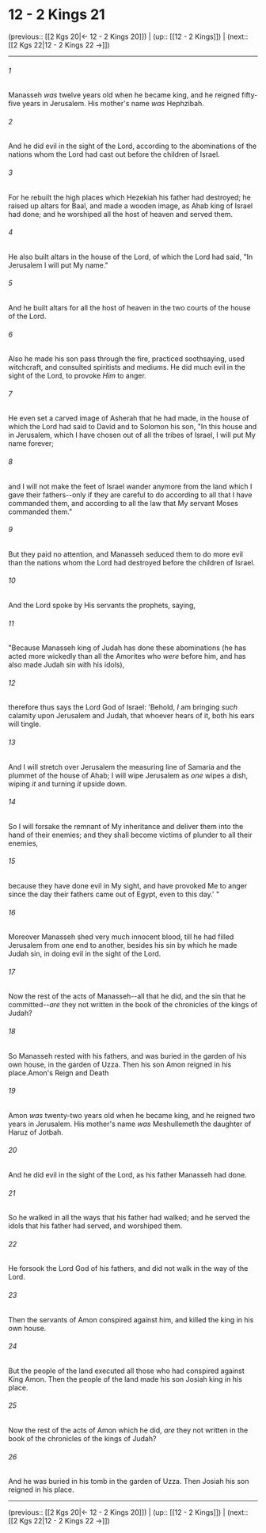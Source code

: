 # 12 - 2 Kings 21

(previous:: [[2 Kgs 20|← 12 - 2 Kings 20]]) | (up:: [[12 - 2 Kings]]) | (next:: [[2 Kgs 22|12 - 2 Kings 22 →]])

***


###### 1 
Manasseh _was_ twelve years old when he became king, and he reigned fifty-five years in Jerusalem. His mother's name _was_ Hephzibah. 

###### 2 
And he did evil in the sight of the Lord, according to the abominations of the nations whom the Lord had cast out before the children of Israel. 

###### 3 
For he rebuilt the high places which Hezekiah his father had destroyed; he raised up altars for Baal, and made a wooden image, as Ahab king of Israel had done; and he worshiped all the host of heaven and served them. 

###### 4 
He also built altars in the house of the Lord, of which the Lord had said, "In Jerusalem I will put My name." 

###### 5 
And he built altars for all the host of heaven in the two courts of the house of the Lord. 

###### 6 
Also he made his son pass through the fire, practiced soothsaying, used witchcraft, and consulted spiritists and mediums. He did much evil in the sight of the Lord, to provoke _Him_ to anger. 

###### 7 
He even set a carved image of Asherah that he had made, in the house of which the Lord had said to David and to Solomon his son, "In this house and in Jerusalem, which I have chosen out of all the tribes of Israel, I will put My name forever; 

###### 8 
and I will not make the feet of Israel wander anymore from the land which I gave their fathers--only if they are careful to do according to all that I have commanded them, and according to all the law that My servant Moses commanded them." 

###### 9 
But they paid no attention, and Manasseh seduced them to do more evil than the nations whom the Lord had destroyed before the children of Israel. 

###### 10 
And the Lord spoke by His servants the prophets, saying, 

###### 11 
"Because Manasseh king of Judah has done these abominations (he has acted more wickedly than all the Amorites who _were_ before him, and has also made Judah sin with his idols), 

###### 12 
therefore thus says the Lord God of Israel: 'Behold, _I_ am bringing _such_ calamity upon Jerusalem and Judah, that whoever hears of it, both his ears will tingle. 

###### 13 
And I will stretch over Jerusalem the measuring line of Samaria and the plummet of the house of Ahab; I will wipe Jerusalem as _one_ wipes a dish, wiping _it_ and turning _it_ upside down. 

###### 14 
So I will forsake the remnant of My inheritance and deliver them into the hand of their enemies; and they shall become victims of plunder to all their enemies, 

###### 15 
because they have done evil in My sight, and have provoked Me to anger since the day their fathers came out of Egypt, even to this day.' " 

###### 16 
Moreover Manasseh shed very much innocent blood, till he had filled Jerusalem from one end to another, besides his sin by which he made Judah sin, in doing evil in the sight of the Lord. 

###### 17 
Now the rest of the acts of Manasseh--all that he did, and the sin that he committed--_are_ they not written in the book of the chronicles of the kings of Judah? 

###### 18 
So Manasseh rested with his fathers, and was buried in the garden of his own house, in the garden of Uzza. Then his son Amon reigned in his place.Amon's Reign and Death 

###### 19 
Amon _was_ twenty-two years old when he became king, and he reigned two years in Jerusalem. His mother's name _was_ Meshullemeth the daughter of Haruz of Jotbah. 

###### 20 
And he did evil in the sight of the Lord, as his father Manasseh had done. 

###### 21 
So he walked in all the ways that his father had walked; and he served the idols that his father had served, and worshiped them. 

###### 22 
He forsook the Lord God of his fathers, and did not walk in the way of the Lord. 

###### 23 
Then the servants of Amon conspired against him, and killed the king in his own house. 

###### 24 
But the people of the land executed all those who had conspired against King Amon. Then the people of the land made his son Josiah king in his place. 

###### 25 
Now the rest of the acts of Amon which he did, _are_ they not written in the book of the chronicles of the kings of Judah? 

###### 26 
And he was buried in his tomb in the garden of Uzza. Then Josiah his son reigned in his place.

***

(previous:: [[2 Kgs 20|← 12 - 2 Kings 20]]) | (up:: [[12 - 2 Kings]]) | (next:: [[2 Kgs 22|12 - 2 Kings 22 →]])

